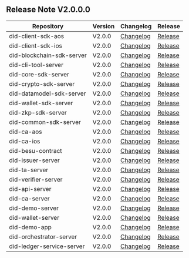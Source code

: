 ## Release Note V2.0.0.0

| Repository         | Version         | Changelog                   | Release                     |
| ------------------ | --------------- | --------------------------- | --------------------------- |
| did-client-sdk-aos            | V2.0.0         | [Changelog](https://github.com/OmniOneID/did-client-sdk-aos/blob/main/CHANGELOG.md) | [Release](https://github.com/OmniOneID/did-client-sdk-aos/releases/tag/V2.0.0) |
| did-client-sdk-ios            | V2.0.0         | [Changelog](https://github.com/OmniOneID/did-client-sdk-ios/blob/main/CHANGELOG.md) | [Release](https://github.com/OmniOneID/did-client-sdk-ios/releases/tag/V2.0.0) |
| did-blockchain-sdk-server            | V2.0.0         | [Changelog](https://github.com/OmniOneID/did-blockchain-sdk-server/blob/main/CHANGELOG.md) | [Release](https://github.com/OmniOneID/did-blockchain-sdk-server/releases/tag/V2.0.0) |
| did-cli-tool-server            | V2.0.0         | [Changelog](https://github.com/OmniOneID/did-cli-tool-server/blob/main/CHANGELOG.md) | [Release](https://github.com/OmniOneID/did-cli-tool-server/releases/tag/V2.0.0) |
| did-core-sdk-server            | V2.0.0         | [Changelog](https://github.com/OmniOneID/did-core-sdk-server/blob/main/CHANGELOG.md) | [Release](https://github.com/OmniOneID/did-core-sdk-server/releases/tag/V2.0.0) |
| did-crypto-sdk-server            | V2.0.0         | [Changelog](https://github.com/OmniOneID/did-crypto-sdk-server/blob/main/CHANGELOG.md) | [Release](https://github.com/OmniOneID/did-crypto-sdk-server/releases/tag/V2.0.0) |
| did-datamodel-sdk-server            | V2.0.0         | [Changelog](https://github.com/OmniOneID/did-datamodel-sdk-server/blob/main/CHANGELOG.md) | [Release](https://github.com/OmniOneID/did-datamodel-sdk-server/releases/tag/V2.0.0) |
| did-wallet-sdk-server            | V2.0.0         | [Changelog](https://github.com/OmniOneID/did-wallet-sdk-server/blob/main/CHANGELOG.md) | [Release](https://github.com/OmniOneID/did-wallet-sdk-server/releases/tag/V2.0.0) |
| did-zkp-sdk-server            | V2.0.0         | [Changelog](https://github.com/OmniOneID/did-zkp-sdk-server/blob/main/CHANGELOG.md) | [Release](https://github.com/OmniOneID/did-zkp-sdk-server/releases/tag/V2.0.0) |
| did-common-sdk-server            | V2.0.0         | [Changelog](https://github.com/OmniOneID/did-common-sdk-server/blob/main/CHANGELOG.md) | [Release](https://github.com/OmniOneID/did-common-sdk-server/releases/tag/V2.0.0) |
| did-ca-aos            | V2.0.0         | [Changelog](https://github.com/OmniOneID/did-ca-aos/blob/main/CHANGELOG.md) | [Release](https://github.com/OmniOneID/did-ca-aos/releases/tag/V2.0.0) |
| did-ca-ios            | V2.0.0         | [Changelog](https://github.com/OmniOneID/did-ca-ios/blob/main/CHANGELOG.md) | [Release](https://github.com/OmniOneID/did-ca-ios/releases/tag/V2.0.0) |
| did-besu-contract            | V2.0.0         | [Changelog](https://github.com/OmniOneID/did-besu-contract/blob/main/CHANGELOG.md) | [Release](https://github.com/OmniOneID/did-besu-contract/releases/tag/V2.0.0) |
| did-issuer-server            | V2.0.0         | [Changelog](https://github.com/OmniOneID/did-issuer-server/blob/main/CHANGELOG.md) | [Release](https://github.com/OmniOneID/did-issuer-server/releases/tag/V2.0.0) |
| did-ta-server            | V2.0.0         | [Changelog](https://github.com/OmniOneID/did-ta-server/blob/main/CHANGELOG.md) | [Release](https://github.com/OmniOneID/did-ta-server/releases/tag/V2.0.0) |
| did-verifier-server            | V2.0.0         | [Changelog](https://github.com/OmniOneID/did-verifier-server/blob/main/CHANGELOG.md) | [Release](https://github.com/OmniOneID/did-verifier-server/releases/tag/V2.0.0) |
| did-api-server            | V2.0.0         | [Changelog](https://github.com/OmniOneID/did-api-server/blob/main/CHANGELOG.md) | [Release](https://github.com/OmniOneID/did-api-server/releases/tag/V2.0.0) |
| did-ca-server            | V2.0.0         | [Changelog](https://github.com/OmniOneID/did-ca-server/blob/main/CHANGELOG.md) | [Release](https://github.com/OmniOneID/did-ca-server/releases/tag/V2.0.0) |
| did-demo-server            | V2.0.0         | [Changelog](https://github.com/OmniOneID/did-demo-server/blob/main/CHANGELOG.md) | [Release](https://github.com/OmniOneID/did-demo-server/releases/tag/V2.0.0) |
| did-wallet-server            | V2.0.0         | [Changelog](https://github.com/OmniOneID/did-wallet-server/blob/main/CHANGELOG.md) | [Release](https://github.com/OmniOneID/did-wallet-server/releases/tag/V2.0.0) |
| did-demo-app            | V2.0.0         | [Changelog](https://github.com/OmniOneID/did-demo-app/blob/main/CHANGELOG.md) | [Release](https://github.com/OmniOneID/did-demo-app/releases/tag/V2.0.0) |
| did-orchestrator-server            | V2.0.0         | [Changelog](https://github.com/OmniOneID/did-orchestrator-server/blob/main/CHANGELOG.md) | [Release](https://github.com/OmniOneID/did-orchestrator-server/releases/tag/V2.0.0) |
| did-ledger-service-server            | V2.0.0         | [Changelog](https://github.com/OmniOneID/did-ledger-service-server/blob/main/CHANGELOG.md) | [Release](https://github.com/OmniOneID/did-ledger-service-server/releases/tag/V2.0.0) |
